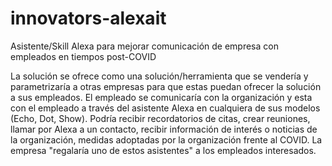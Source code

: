 # innovators-alexait
Asistente/Skill Alexa para mejorar comunicación de empresa con empleados en tiempos post-COVID

La solución se ofrece como una solución/herramienta que se vendería y parametrizaría a otras empresas para que estas puedan ofrecer la solución a sus empleados.
El empleado se comunicaría con la organización y esta con el empleado a través del asistente Alexa en cualquiera de sus modelos (Echo, Dot, Show). Podría recibir recordatorios de citas, crear reuniones, llamar por Alexa a un contacto, recibir información de interés o noticias de la organización, medidas adoptadas por la organización frente al COVID.
La empresa "regalaría uno de estos asistentes" a los empleados interesados.
